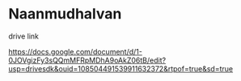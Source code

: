 # Naanmudhalvan
drive link

https://docs.google.com/document/d/1-0JOVgizFy3sQQmMFRpMDhA9oAkZ06tB/edit?usp=drivesdk&ouid=108504491539911632372&rtpof=true&sd=true
